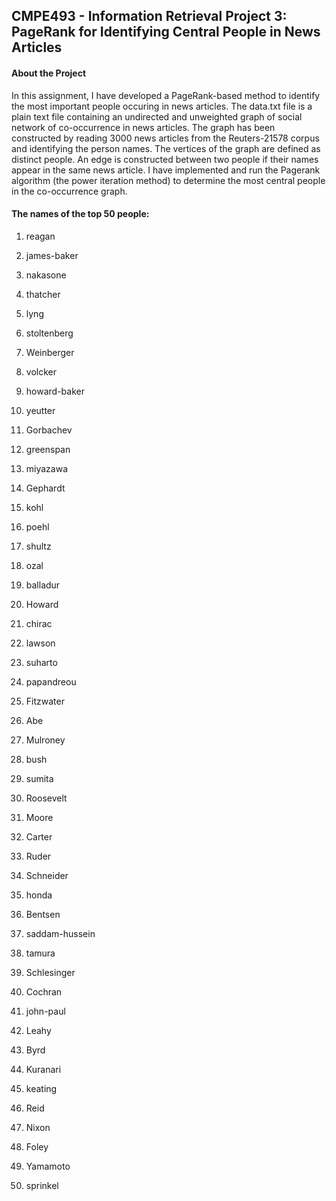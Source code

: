 ## CMPE493 - Information Retrieval Project 3: PageRank for Identifying Central People in News Articles

#### About the Project
In this assignment, I have developed a PageRank-based method to identify the most important people occuring in news articles. The data.txt file is a plain text file containing an undirected and unweighted graph of social network of co-occurrence in news articles. The graph has been constructed by reading 3000 news articles from the Reuters-21578 corpus and identifying the person names. The vertices of the graph are defined as distinct people. An edge is constructed between two people if their names appear in the same news article.  I have implemented and run the Pagerank algorithm (the power iteration method) to determine the most central people in the co-occurrence graph. 


#### The names of the top 50 people:
1. reagan 

2. james-baker 

3. nakasone 

4. thatcher 

5. lyng 

6. stoltenberg 

7. Weinberger 

8. volcker 

9. howard-baker 

10. yeutter 

11. Gorbachev 

12. greenspan 

13. miyazawa 

14. Gephardt 

15. kohl 

16. poehl 

17. shultz 

18. ozal 

19. balladur 

20. Howard 

21. chirac 

22. lawson 

23. suharto 

24. papandreou 

25. Fitzwater 

26. Abe 

27. Mulroney 

28. bush 

29. sumita 

30. Roosevelt 

31. Moore 

32. Carter 

33. Ruder 

34. Schneider 

35. honda 

36. Bentsen 

37. saddam-hussein 

38. tamura 

39. Schlesinger 

40. Cochran 

41. john-paul 

42. Leahy 

43. Byrd 

44. Kuranari 

45. keating 

46. Reid 

47. Nixon 

48. Foley 

49. Yamamoto 

50. sprinkel